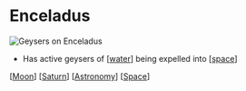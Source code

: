 # Enceladus

![Geysers on Enceladus](/assets/second-brain/2020-11-30-12-53-24.png)

- Has active geysers of [[water]] being expelled into [[space]]

[[Moon]] [[Saturn]] [[Astronomy]] [[Space]]

[//begin]: # "Autogenerated link references for markdown compatibility"
[water]: water "Water"
[Space]: space "Space"
[Moon]: moon "Moon"
[Saturn]: saturn "Saturn ♄"
[Astronomy]: astronomy "Astronomy"
[//end]: # "Autogenerated link references"